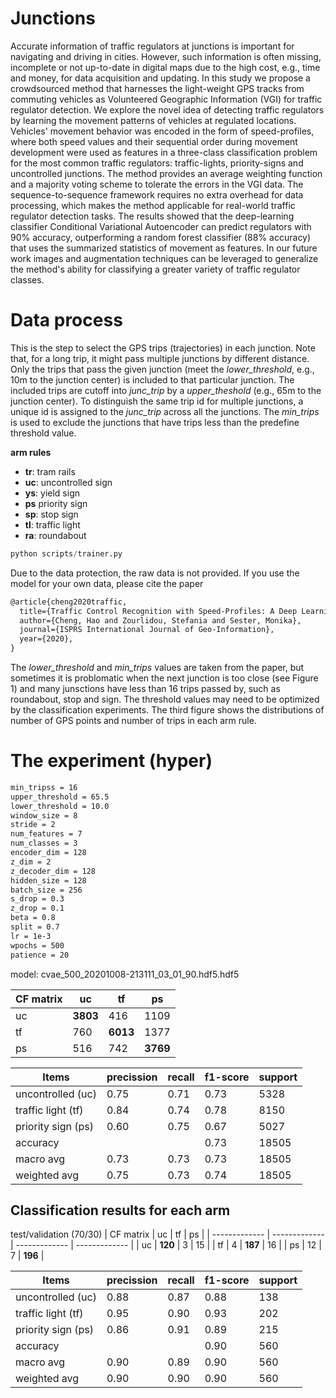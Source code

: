 # Junctions
Accurate information of traffic regulators at junctions is important for navigating and driving in cities. However, such information is often missing, incomplete or not up-to-date in digital maps due to the high cost, e.g., time and money, for data acquisition and updating. In this study we propose a crowdsourced method that harnesses the light-weight GPS tracks from commuting vehicles as Volunteered Geographic Information (VGI) for traffic regulator detection. We explore the novel idea of detecting traffic regulators by learning the movement patterns of vehicles at regulated locations. Vehicles' movement behavior was encoded in the form of speed-profiles, where both speed values and their sequential order during movement development were used as features in a three-class classification problem for the most common traffic regulators: traffic-lights, priority-signs and uncontrolled junctions. The method provides an average weighting function and a majority voting scheme to tolerate the errors in the VGI data. The sequence-to-sequence framework requires no extra overhead for data processing, which makes the method applicable for real-world traffic regulator detection tasks. The results showed that the deep-learning classifier Conditional Variational Autoencoder can predict regulators with 90% accuracy, outperforming a random forest classifier (88% accuracy) that uses the summarized statistics of movement as features. In our future work images and augmentation techniques can be leveraged to generalize the method's ability for classifying a greater variety of traffic regulator classes.


# Data process
This is the step to select the GPS trips (trajectories) in each junction.
Note that, for a long trip, it might pass multiple junctions by different distance. Only the trips that pass the given junction (meet the *lower_threshold*, e.g., 10m to the junction center) is included to that particular junction. The included trips are cutoff into *junc_trip* by a *upper_theshold* (e.g., 65m to the junction center). 
To distinguish the same trip id for multiple junctions, a unique id is assigned to the *junc_trip* across all the junctions. The *min_trips* is used to exclude the junctions that have trips less than the predefine threshold value.

**arm rules**
- **tr**: tram rails
- **uc**: uncontrolled sign
- **ys**: yield sign
- **ps** priority sign
- **sp**: stop sign
- **tl**: traffic light
- **ra**: roundabout
 
``` python
python scripts/trainer.py
```

Due to the data protection, the raw data is not provided.
If you use the model for your own data, please cite the paper

``` html
@article{cheng2020traffic,
  title={Traffic Control Recognition with Speed-Profiles: A Deep Learning Approach},
  author={Cheng, Hao and Zourlidou, Stefania and Sester, Monika},
  journal={ISPRS International Journal of Geo-Information},
  year={2020},
}
```


The *lower_threshold* and *min_trips* values are taken from the paper, but sometimes it is problomatic when the next junction is too close (see Figure 1) and many junsctions have less than 16 trips passed by, such as roundabout, stop and sign. The threshold values may need to be optimized by the classification experiments. The third figure shows the distributions of number of GPS points and number of trips in each arm rule.


# The experiment (hyper)
```html
min_tripss = 16
upper_threshold = 65.5
lower_threshold = 10.0
window_size = 8
stride = 2
num_features = 7
num_classes = 3
encoder_dim = 128
z_dim = 2
z_decoder_dim = 128
hidden_size = 128
batch_size = 256
s_drop = 0.3
z_drop = 0.1
beta = 0.8
split = 0.7
lr = 1e-3
wpochs = 500
patience = 20
````

model: cvae_500_20201008-213111_03_01_90.hdf5.hdf5

| CF matrix  | uc | tf  | ps |
| ------------- | ------------- | ------------- | ------------- |
| uc | **3803** | 416 | 1109 |
| tf | 760 | **6013** | 1377 |
| ps | 516 | 742 | **3769** |

| Items  | precission | recall  | f1-score | support |
| ------------- | ------------- | ------------- | ------------- |------------- |
| uncontrolled (uc) | 0.75 | 0.71 | 0.73 | 5328 |
| traffic light (tf) | 0.84 | 0.74 | 0.78 | 8150 |
| priority sign (ps) | 0.60 | 0.75 | 0.67 | 5027 |
| accuracy |  |  | 0.73 | 18505 |
| macro avg | 0.73 | 0.73 | 0.73 | 18505 |
| weighted avg | 0.75 | 0.73 | 0.74 | 18505 |

## Classification results for each arm
test/validation (70/30)
| CF matrix  | uc | tf  | ps |
| ------------- | ------------- | ------------- | ------------- |
| uc | **120** | 3 | 15 |
| tf | 4 | **187** | 16 |
| ps | 12 | 7 | **196** |

| Items  | precission | recall  | f1-score | support |
| ------------- | ------------- | ------------- | ------------- |------------- |
| uncontrolled (uc) | 0.88 | 0.87 | 0.88 | 138 |
| traffic light (tf) | 0.95 | 0.90 | 0.93 | 202 |
| priority sign (ps) | 0.86 | 0.91 | 0.89 | 215 |
| accuracy |  |  | 0.90 | 560 |
| macro avg | 0.90 | 0.89 | 0.90 | 560 |
| weighted avg | 0.90 | 0.90 | 0.90 | 560 |

